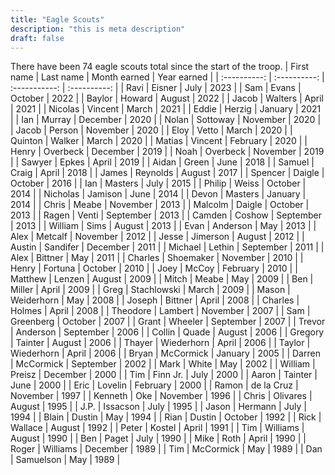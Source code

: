 ```yaml
---
title: "Eagle Scouts"
description: "this is meta description"
draft: false
---
```

There have been 74 eagle scouts total since the start of the troop.
|  First name  |  Last name  |  Month earned  |  Year earned  |
| :----------: | :----------: | :-----------: | :----------: |
|  Ravi  |  Eisner  |  July  |  2023  |
|  Sam  |  Evans  |  October  |  2022  |
|  Baylor  |  Howard  |  August  |  2022  |
|  Jacob  |  Walters  |  April  |  2021  |
|  Nicolas  |  Vincent  |  March  |  2021  |
|  Eddie  |  Herzig  |  January  |  2021  |
|  Ian  |  Murray  |  December  |  2020  |
|  Nolan  |  Sottoway  |  November  |  2020  |
|  Jacob  |  Person  |  November  |  2020  |
|  Eloy  |  Vetto  | March  |  2020  |
|  Quinton  |  Walker  |  March  |  2020  |
|  Matias  |  Vincent  |  February  |  2020  |
|  Henry  |  Overbeck  |  December  |  2019  |
|  Noah  |  Overbeck  |  November  |  2019  |
|  Sawyer  |  Epkes  |  April  |  2019  |
|  Aidan  |  Green  |  June  |  2018  |
|  Samuel  |  Craig  |  April  |  2018  |
|  James  |  Reynolds  |  August  |  2017  |
|  Spencer  |  Daigle  |  October  |  2016  |
|  Ian  |  Masters  |  July  |  2015  |
|  Philip  |  Weiss  |  October  |  2014  |
|  Nicholas  |  Jamison  |  June  |  2014  |
|  Devon  |  Masters  |  January  |  2014  |
|  Chris  |  Meabe  |  November  |  2013  |
|  Malcolm  |  Daigle  |  October  |  2013  |
|  Ragen  |  Venti  |  September  |  2013  |
|  Camden  |  Coshow  |  September  |  2013  |
|  William  |  Sims  |  August  |  2013  |
|  Evan  |  Anderson  |  May  |  2013  |
|  Alex  |  Metcalf  |  November  |  2012  |
|  Jesse  |  Jimerson  |  August  |  2012  |
|  Austin  |  Sandifer  |  December  |  2011  |
|  Michael  |  Lethin  |  September  |  2011  |
|  Alex  |  Bittner  |  May  |  2011  |
|  Charles  |  Shoemaker  |  November  |  2010  |
|  Henry  |  Fortuna  |  October  |  2010  |
|  Joey  |  McCoy  |  February  |  2010  |
|  Matthew  |  Lenzen  |  August  |  2009  |
|  Mitch  |  Meabe  |  May  |  2009  |
|  Ben  |  Miller  |  April  |  2009  |
|  Greg  |  Stachlowski  |  March  |  2009  |
|  Mason  |  Weiderhorn  |  May  |  2008  |
|  Joseph  |  Bittner  |  April  |  2008  |
|  Charles  |  Holmes  |  April  |  2008  |
|  Theodore  |  Lambert  |  November  |  2007  |
|  Sam  |  Greenberg  |  October  |  2007  |
|  Grant  |  Wheeler  |  September  |  2007  |
|  Trevor  |  Anderson  |  September  |  2006  |
|  Collin  |  Quade  |  August  |  2006  |
|  Gregory  |  Tainter  |  August  |  2006  |
|  Thayer  |  Wiederhorn  |  April  |  2006  |
|  Taylor  |  Wiederhorn  |  April  |  2006  |
|  Bryan  |  McCormick  |  January  |  2005  |
|  Darren  |  McCormick  |  September  |  2002  |
|  Mark  |  White  |  May  |  2002  |
|  William  |  Preisz  |  December  |  2000  |
|  Tim  |  Finn Jr.  |  July  |  2000  |
|  Aaron  |  Tainter  |  June  |  2000  |
|  Eric  |  Lovelin  |  February  |  2000  |
|  Ramon  |  de la Cruz  |  November  |  1997  |
|  Kenneth  |  Oke  |  November  |  1996  |
|  Chris  |  Olivares  |  August  |  1995  |
|  J.P.  |  Issacson  |  July  |  1995  |
|  Jason  |  Hermann  |  July  |  1994  |
|  Blain  |  Dustin  |  May  |  1994  |
|  Rian  |  Dustin  |  October  |  1992  |
|  Rick  |  Wallace  |  August  |  1992  |
|  Peter  |  Kostel  |  April  |  1991  |
|  Tim  |  Williams  |  August  |  1990  |
|  Ben  |  Paget  |  July  |  1990  |
|  Mike  |  Roth  |  April  |  1990  |
|  Roger  |  Williams  |  December  |  1989  |
|  Tim  |  McCormick  |  May  |  1989  |
|  Dan  |  Samuelson  |  May  |  1989  |